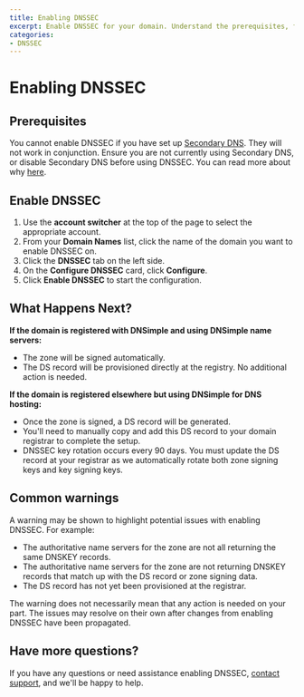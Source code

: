```yaml
---
title: Enabling DNSSEC
excerpt: Enable DNSSEC for your domain. Understand the prerequisites, follow the configuration steps, and know what to expect after activation.
categories:
- DNSSEC
---
```


# Enabling DNSSEC

## Prerequisites

You cannot enable DNSSEC if you have set up [Secondary DNS](/articles/secondary-dns/). They will not work in conjunction. Ensure you are not currently using Secondary DNS, or disable Secondary DNS before using DNSSEC. You can read more about why [here](/articles/dnssec-and-secondary-dns/).

## Enable DNSSEC

1.  Use the **account switcher** at the top of the page to select the appropriate account.
2.  From your **Domain Names** list, click the name of the domain you want to enable DNSSEC on.
3.  Click the **DNSSEC** tab on the left side.
4.  On the **Configure DNSSEC** card, click **Configure**.
5.  Click **Enable DNSSEC** to start the configuration.

## What Happens Next?

**If the domain is registered with DNSimple and using DNSimple name servers:**
* The zone will be signed automatically.
* The DS record will be provisioned directly at the registry. No additional action is needed.

**If the domain is registered elsewhere but using DNSimple for DNS hosting:**
* Once the zone is signed, a DS record will be generated.
* You'll need to manually copy and add this DS record to your domain registrar to complete the setup.
* DNSSEC key rotation occurs every 90 days. You must update the DS record at your registrar as we automatically rotate both zone signing keys and key signing keys.

## Common warnings
A warning may be shown to highlight potential issues with enabling DNSSEC.
For example:
* The authoritative name servers for the zone are not all returning the same DNSKEY records.
* The authoritative name servers for the zone are not returning DNSKEY records that match up with the DS record or zone signing data.
* The DS record has not yet been provisioned at the registrar.

<info>
The warning does not necessarily mean that any action is needed on your part. The issues may resolve on their own after changes from enabling DNSSEC have been propagated.
</info>

## Have more questions?
If you have any questions or need assistance enabling DNSSEC, [contact support](https://dnsimple.com/contact), and we'll be happy to help.

